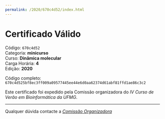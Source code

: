 ```yaml
---
permalink: /2020/670c4d52/index.html
---
```


# Certificado Válido

Código: `670c4d52`<br>
Categoria: **minicurso**<br>
Curso: **Dinâmica molecular**<br>
Carga Horária: **4**<br>
Edição: **2020**<br>


Código completo: `670c4d525bf8ec3ff009a09577445ee44e6d0aa62374d61abf81ffd1ae86c3c2`


Este certificado foi expedido pela Comissão organizadora do *IV Curso de Verão em Bioinformática da UFMG*.

----

Qualquer dúvida contacte a [_Comissão Organizadora_](<mailto:cursobioinfoufmg@gmail.com$subject=[Certificados]>)

